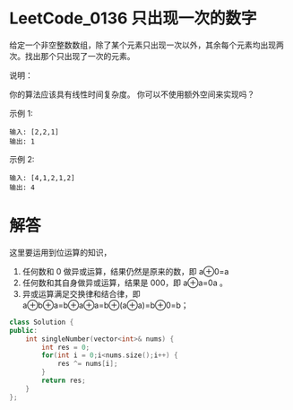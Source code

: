 # LeetCode_0136 只出现一次的数字
给定一个非空整数数组，除了某个元素只出现一次以外，其余每个元素均出现两次。找出那个只出现了一次的元素。

说明：

你的算法应该具有线性时间复杂度。 你可以不使用额外空间来实现吗？

示例 1:
```
输入: [2,2,1]
输出: 1
```
示例 2:
```
输入: [4,1,2,1,2]
输出: 4
```

# 解答
这里要运用到位运算的知识，
1. 任何数和 0 做异或运算，结果仍然是原来的数，即 a⊕0=a
2. 任何数和其自身做异或运算，结果是 000，即 a⊕a=0a 。
3. 异或运算满足交换律和结合律，即 a⊕b⊕a=b⊕a⊕a=b⊕(a⊕a)=b⊕0=b；


```C++
class Solution {
public:
    int singleNumber(vector<int>& nums) {
        int res = 0;
        for(int i = 0;i<nums.size();i++) {
            res ^= nums[i];
        }
        return res;
    }
};
```
